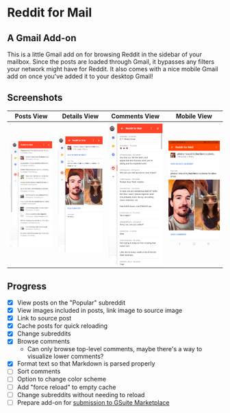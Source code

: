 # Reddit for Mail

## A Gmail Add-on

This is a little Gmail add on for browsing Reddit in the sidebar of your mailbox. Since the posts are loaded through Gmail, it bypasses any filters your network might have for Reddit. It also comes with a nice mobile Gmail add on once you've added it to your desktop Gmail!

## Screenshots

|Posts View|Details View|Comments View|Mobile View
|--|--|--|--|
|![Post View Screenshot](/img/posts.png?raw=true "Post View Screenshot")|![Details View Screenshot](/img/details.png?raw=true "Details View Screenshot")|![Comments View Screenshot](/img/comments.png?raw=true "Comments View Screenshot")|![Mobile View Screenshot](/img/mobile.jpg?raw=true "Mobile View Screenshot")|

## Progress

- [x] View posts on the "Popular" subreddit
- [x] View images included in posts, link image to source image
- [x] Link to source post
- [x] Cache posts for quick reloading
- [x] Change subreddits
- [x] Browse comments
  - Can only browse top-level comments, maybe there's a way to visualize lower comments?
- [x] Format text so that Markdown is parsed properly
- [ ] Sort comments
- [ ] Option to change color scheme
- [ ] Add "force reload" to empty cache
- [ ] Change subreddits without needing to reload
- [ ] Prepare add-on for [submission to GSuite Marketplace](https://developers.google.com/gsuite/add-ons/how-tos/publishing-gmail-addons)
